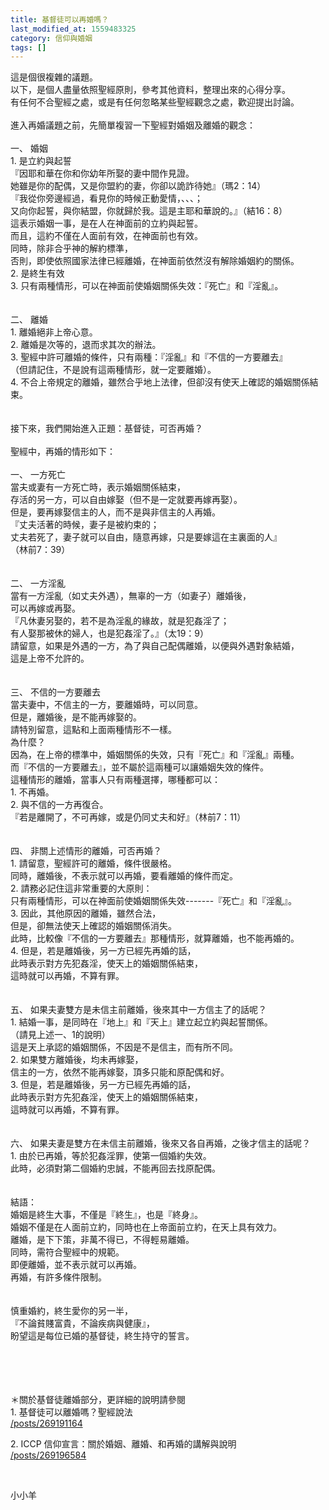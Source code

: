 ```yaml
---
title: 基督徒可以再婚嗎？
last_modified_at: 1559483325
category: 信仰與婚姻
tags: []
---
```


<div>這是個很複雜的議題。</div>
<div>以下，是個人盡量依照聖經原則，參考其他資料，整理出來的心得分享。</div>
<div>有任何不合聖經之處，或是有任何忽略某些聖經觀念之處，歡迎提出討論。</div>
<div> </div>
<div>進入再婚議題之前，先簡單複習一下聖經對婚姻及離婚的觀念：</div>
<div> </div>
<div>一、<span style="white-space:pre"> </span>婚姻</div>
<div>1. 是立約與起誓</div>
<div>『因耶和華在你和你幼年所娶的妻中間作見證。</div>
<div>她雖是你的配偶，又是你盟約的妻，你卻以詭詐待她』（瑪2：14）</div>
<div>『我從你旁邊經過，看見你的時候正動愛情，、、、；</div>
<div>又向你起誓，與你結盟，你就歸於我。這是主耶和華說的。』（結16：8）</div>
<div>這表示婚姻一事，是在人在神面前的立約與起誓。</div>
<div>而且，這約不僅在人面前有效，在神面前也有效。</div>
<div>同時，除非合乎神的解約標準，</div>
<div>否則，即使依照國家法律已經離婚，在神面前依然沒有解除婚姻約的關係。</div>
<div>2. 是終生有效</div>
<div>3. 只有兩種情形，可以在神面前使婚姻關係失效：『死亡』和『淫亂』。</div>
<div> </div>
<div> </div>
<div>二、<span style="white-space:pre"> </span>離婚</div>
<div>1. 離婚絕非上帝心意。</div>
<div>2. 離婚是次等的，退而求其次的辦法。</div>
<div>3. 聖經中許可離婚的條件，只有兩種：『淫亂』和『不信的一方要離去』</div>
<div>（但請記住，不是說有這兩種情形，就一定要離婚）。</div>
<div>4. 不合上帝規定的離婚，雖然合乎地上法律，但卻沒有使天上確認的婚姻關係結束。</div>
<div> </div>
<div> </div>
<div>接下來，我們開始進入正題：基督徒，可否再婚？</div>
<div> </div>
<div>聖經中，再婚的情形如下：</div>
<div> </div>
<div>一、<span style="white-space:pre"> </span>一方死亡</div>
<div>當夫或妻有一方死亡時，表示婚姻關係結束，</div>
<div>存活的另一方，可以自由嫁娶（但不是一定就要再嫁再娶）。</div>
<div>但是，要再嫁娶信主的人，而不是與非信主的人再婚。</div>
<div>『丈夫活著的時候，妻子是被約束的；</div>
<div>丈夫若死了，妻子就可以自由，隨意再嫁，只是要嫁這在主裏面的人』</div>
<div>（林前7：39）</div>
<div> </div>
<div> </div>
<div>二、<span style="white-space:pre"> </span>一方淫亂</div>
<div>當有一方淫亂（如丈夫外遇），無辜的一方（如妻子）離婚後，</div>
<div>可以再嫁或再娶。</div>
<div>『凡休妻另娶的，若不是為淫亂的緣故，就是犯姦淫了；</div>
<div>有人娶那被休的婦人，也是犯姦淫了。』（太19：9）</div>
<div>請留意，如果是外遇的一方，為了與自己配偶離婚，以便與外遇對象結婚，</div>
<div>這是上帝不允許的。</div>
<div> </div>
<div> </div>
<div>三、<span style="white-space:pre"> </span>不信的一方要離去</div>
<div>當夫妻中，不信主的一方，要離婚時，可以同意。</div>
<div>但是，離婚後，是不能再嫁娶的。</div>
<div>請特別留意，這點和上面兩種情形不一樣。</div>
<div>為什麼？</div>
<div>因為，在上帝的標準中，婚姻關係的失效，只有『死亡』和『淫亂』兩種。</div>
<div>而『不信的一方要離去』，並不屬於這兩種可以讓婚姻失效的條件。</div>
<div>這種情形的離婚，當事人只有兩種選擇，哪種都可以：</div>
<div>1. 不再婚。</div>
<div>2. 與不信的一方再復合。</div>
<div>『若是離開了，不可再嫁，或是仍同丈夫和好』（林前7：11）</div>
<div> </div>
<div> </div>
<div>四、<span style="white-space:pre"> </span>非關上述情形的離婚，可否再婚？</div>
<div>1. 請留意，聖經許可的離婚，條件很嚴格。</div>
<div>同時，離婚後，不表示就可以再婚，要看離婚的條件而定。</div>
<div>2. 請務必記住這非常重要的大原則：</div>
<div>只有兩種情形，可以在神面前使婚姻關係失效-------『死亡』和『淫亂』。</div>
<div>3. 因此，其他原因的離婚，雖然合法，</div>
<div>但是，卻無法使天上確認的婚姻關係消失。</div>
<div>此時，比較像『不信的一方要離去』那種情形，就算離婚，也不能再婚的。</div>
<div>4. 但是，若是離婚後，另一方已經先再婚的話，</div>
<div>此時表示對方先犯姦淫，使天上的婚姻關係結束，</div>
<div>這時就可以再婚，不算有罪。</div>
<div> </div>
<div> </div>
<div>五、<span style="white-space:pre"> </span>如果夫妻雙方是未信主前離婚，後來其中一方信主了的話呢？</div>
<div>1. 結婚一事，是同時在『地上』和『天上』建立起立約與起誓關係。</div>
<div>（請見上述一、1的說明）</div>
<div>這是天上承認的婚姻關係，不因是不是信主，而有所不同。</div>
<div>2. 如果雙方離婚後，均未再嫁娶，</div>
<div>信主的一方，依然不能再嫁娶，頂多只能和原配偶和好。</div>
<div>3. 但是，若是離婚後，另一方已經先再婚的話，</div>
<div>此時表示對方先犯姦淫，使天上的婚姻關係結束，</div>
<div>這時就可以再婚，不算有罪。</div>
<div> </div>
<div> </div>
<div>六、<span style="white-space:pre"> </span>如果夫妻是雙方在未信主前離婚，後來又各自再婚，之後才信主的話呢？</div>
<div>1. 由於已再婚，等於犯姦淫罪，使第一個婚約失效。</div>
<div>此時，必須對第二個婚約忠誠，不能再回去找原配偶。</div>
<div> </div>
<div> </div>
<div>結語：</div>
<div>婚姻是終生大事，不僅是『終生』，也是『終身』。</div>
<div>婚姻不僅是在人面前立約，同時也在上帝面前立約，在天上具有效力。</div>
<div>離婚，是下下策，非萬不得已，不得輕易離婚。</div>
<div>同時，需符合聖經中的規範。</div>
<div>即便離婚，並不表示就可以再婚。</div>
<div>再婚，有許多條件限制。</div>
<div> </div>
<div> </div>
<div>慎重婚約，終生愛你的另一半，</div>
<div>『不論貧賤富貴，不論疾病與健康』，</div>
<div>盼望這是每位已婚的基督徒，終生持守的誓言。</div>
<div> </div>
<div> </div>
<div> </div>
<div> </div>
<div>
<p>＊關於基督徒離婚部分，更詳細的說明請參閱<br/>
1. 基督徒可以離婚嗎？聖經說法<br/>
<a href="/posts/269191164" target="_blank">/posts/269191164</a></p>
<p>2. ICCP 信仰宣言：關於婚姻、離婚、和再婚的講解與說明<br/>
<a href="/posts/269196584" target="_blank">/posts/269196584</a></p>
<p> </p>
<p>小小羊</p>
</div>
<p> </p>
